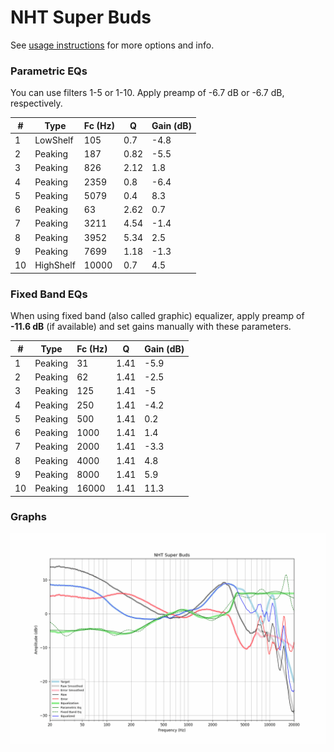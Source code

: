 # NHT Super Buds
See [usage instructions](https://github.com/jaakkopasanen/AutoEq#usage) for more options and info.

### Parametric EQs
You can use filters 1-5 or 1-10. Apply preamp of -6.7 dB or -6.7 dB, respectively.

|   # | Type      |   Fc (Hz) |    Q |   Gain (dB) |
|-----|-----------|-----------|------|-------------|
|   1 | LowShelf  |       105 | 0.7  |        -4.8 |
|   2 | Peaking   |       187 | 0.82 |        -5.5 |
|   3 | Peaking   |       826 | 2.12 |         1.8 |
|   4 | Peaking   |      2359 | 0.8  |        -6.4 |
|   5 | Peaking   |      5079 | 0.4  |         8.3 |
|   6 | Peaking   |        63 | 2.62 |         0.7 |
|   7 | Peaking   |      3211 | 4.54 |        -1.4 |
|   8 | Peaking   |      3952 | 5.34 |         2.5 |
|   9 | Peaking   |      7699 | 1.18 |        -1.3 |
|  10 | HighShelf |     10000 | 0.7  |         4.5 |

### Fixed Band EQs
When using fixed band (also called graphic) equalizer, apply preamp of **-11.6 dB** (if available) and set gains manually with these parameters.

|   # | Type    |   Fc (Hz) |    Q |   Gain (dB) |
|-----|---------|-----------|------|-------------|
|   1 | Peaking |        31 | 1.41 |        -5.9 |
|   2 | Peaking |        62 | 1.41 |        -2.5 |
|   3 | Peaking |       125 | 1.41 |        -5   |
|   4 | Peaking |       250 | 1.41 |        -4.2 |
|   5 | Peaking |       500 | 1.41 |         0.2 |
|   6 | Peaking |      1000 | 1.41 |         1.4 |
|   7 | Peaking |      2000 | 1.41 |        -3.3 |
|   8 | Peaking |      4000 | 1.41 |         4.8 |
|   9 | Peaking |      8000 | 1.41 |         5.9 |
|  10 | Peaking |     16000 | 1.41 |        11.3 |

### Graphs
![](./NHT%20Super%20Buds.png)
